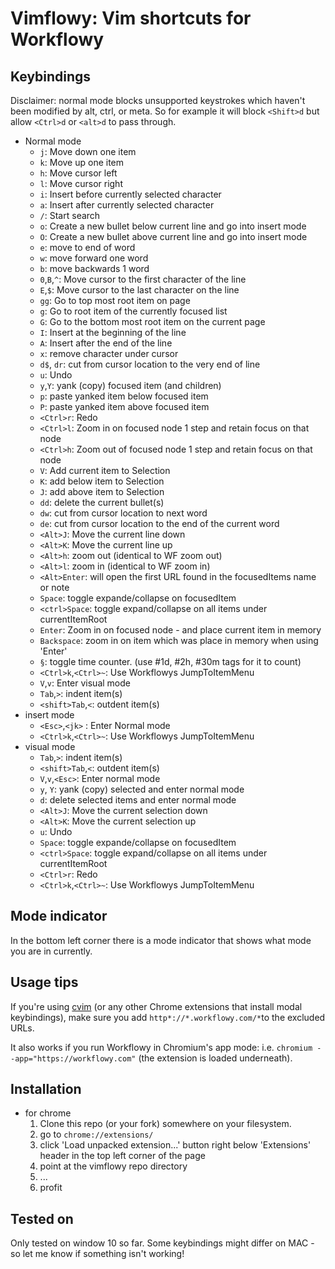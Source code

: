 Vimflowy: Vim shortcuts for Workflowy
=====================================

Keybindings
-----------

Disclaimer: normal mode blocks unsupported keystrokes which haven't been modified by alt, ctrl, or meta. So for example it will block `<Shift>d` but allow `<Ctrl>d` or `<alt>d` to pass through. 

* Normal mode
    - `j`: Move down one item
    - `k`: Move up one item
    - `h`: Move cursor left
    - `l`: Move cursor right
    - `i`: Insert before currently selected character
    - `a`: Insert after currently selected character
    - `/`: Start search 
    - `o`: Create a new bullet below current line and go into insert mode
    - `O`: Create a new bullet above current line and go into insert mode
    - `e`: move to end of word 
    - `w`: move forward one word 
    - `b`: move backwards 1 word 
    - `0`,`B`,`^`: Move cursor to the first character of the line
    - `E`,`$`: Move cursor to the last character on the line
    - `gg`: Go to top most root item on page 
    - `g`: Go to root item of the currently focused list
    - `G`: Go to the bottom most root item on the current page
    - `I`: Insert at the beginning of the line
    - `A`: Insert after the end of the line
    - `x`: remove character under cursor 
    - `d$`, `dr`: cut from cursor location to the very end of line 
    - `u`: Undo
    - `y`,`Y`: yank (copy) focused item (and children)
    - `p`: paste yanked item below focused item 
    - `P`: paste yanked item above focused item
    - `<Ctrl>r`: Redo
    - `<Ctrl>l`: Zoom in on focused node 1 step and retain focus on that node 
    - `<Ctrl>h`: Zoom out of focused node 1 step and retain focus on that node 
    - `V`:  Add current item to Selection
    - `K`:  add below item to Selection 
    - `J`:  add above item to Selection
    - `dd`: delete the current bullet(s)
    - `dw`: cut from cursor location to next word
    - `de`: cut from cursor location to the end of the current word
    - `<Alt>J`: Move the current line down
    - `<Alt>K`: Move the current line up
    - `<Alt>h`: zoom out (identical to WF zoom out) 
    - `<Alt>l`: zoom in  (identical to WF zoom in) 
    - `<Alt>Enter`: will open the first URL found in the focusedItems name or note 
    - `Space`: toggle expande/collapse on focusedItem 
    - `<ctrl>Space`: toggle expand/collapse on all items under currentItemRoot 
    - `Enter`: Zoom in on focused node - and place current item in memory 
    - `Backspace`: zoom in on item which was place in memory when using 'Enter'
    - `§`: toggle time counter. (use #1d, #2h, #30m tags for it to count) 
    - `<Ctrl>k`,`<Ctrl>~`: Use Workflowys JumpToItemMenu 
    - `V`,`v`: Enter visual mode 
    - `Tab`,`>`: indent item(s)
    - `<shift>Tab`,`<`: outdent item(s)
* insert mode
    - `<Esc>`,`<jk>` : Enter Normal mode
    - `<Ctrl>k`,`<Ctrl>~`: Use Workflowys JumpToItemMenu 
* visual mode
    - `Tab`,`>`: indent item(s)
    - `<shift>Tab`,`<`: outdent item(s)
    - `V`,`v`,`<Esc>`: Enter normal mode 
    - `y`, `Y`: yank (copy) selected and enter normal mode 
    - `d`: delete selected items and enter normal mode 
    - `<Alt>J`: Move the current selection down 
    - `<Alt>K`: Move the current selection up 
    - `u`: Undo
    - `Space`: toggle expande/collapse on focusedItem 
    - `<ctrl>Space`: toggle expand/collapse on all items under currentItemRoot 
    - `<Ctrl>r`: Redo
    - `<Ctrl>k`,`<Ctrl>~`: Use Workflowys JumpToItemMenu 

Mode indicator
--------------

In the bottom left corner there is a mode indicator that shows what mode you are in currently. 

Usage tips
----------

If you're using [cvim](https://chrome.google.com/webstore/detail/cvim/ihlenndgcmojhcghmfjfneahoeklbjjh) (or any other Chrome extensions that install modal keybindings), make sure you add `http*://*.workflowy.com/*`to the excluded URLs.

It also works if you run Workflowy in Chromium's app mode: i.e. `chromium --app="https://workflowy.com"` (the extension is loaded underneath).

Installation
------------

* for chrome
  1. Clone this repo (or your fork) somewhere on your filesystem. 
  2. go to `chrome://extensions/`
  3. click 'Load unpacked extension...' button right below 'Extensions' header in the top left corner of the page
  4. point at the vimflowy repo directory
  5. ...
  6. profit

Tested on
---------

Only tested on window 10 so far. Some keybindings might differ on MAC - so let me know if something isn't working!
